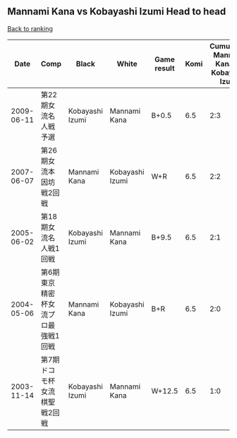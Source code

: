 ## Mannami Kana vs Kobayashi Izumi Head to head

[Back to ranking](../../index.md)




| **Date** | **Comp** | **Black** | **White** | **Game result** | **Komi** | **Cumulative Mannami Kana vs Kobayashi Izumi** | **Mannami Kana streak** | **Kobayashi Izumi streak** | 
| --- | --- | --- | --- | --- | --- | --- | --- | --- |
| 2009-06-11 | 第22期女流名人戦予選 | Kobayashi Izumi | Mannami Kana | B+0.5 | 6.5 | 2:3 | 0 | 3 | 
| 2007-06-07 | 第26期女流本因坊戦2回戦 | Mannami Kana | Kobayashi Izumi | W+R | 6.5 | 2:2 | 0 | 2 | 
| 2005-06-02 | 第18期女流名人戦1回戦 | Kobayashi Izumi | Mannami Kana | B+9.5 | 6.5 | 2:1 | 0 | 1 | 
| 2004-05-06 | 第6期東京精密杯女流プロ最強戦1回戦 | Mannami Kana | Kobayashi Izumi | B+R | 6.5 | 2:0 | 2 | 0 | 
| 2003-11-14 | 第7期ドコモ杯女流棋聖戦2回戦 | Kobayashi Izumi | Mannami Kana | W+12.5 | 6.5 | 1:0 | 1 | 0 |




